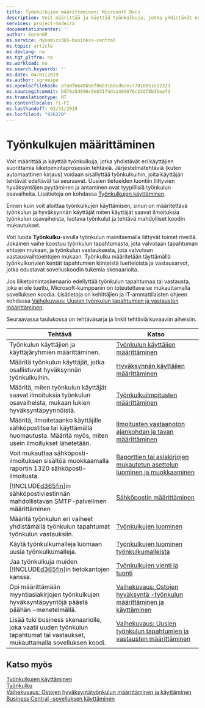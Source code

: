 ```yaml
---
title: Työnkulkujen määrittäminen| Microsoft Docs
description: Voit määrittää ja käyttää työnkulkuja, jotka yhdistävät eri käyttäjien suorittamista liiketoimintaprosessin tehtäviä. Järjestelmätehtäviä (kuten automaattinen kirjaus) voidaan sisällyttää työnkulkuihin, joita käyttäjän tehtävät edeltävät tai seuraavat. Uusien tietueiden luontiin liittyvien hyväksyntöjen pyytäminen ja antaminen ovat tyypillisiä työnkulun osavaiheita.
services: project-madeira
documentationcenter: ''
author: SorenGP
ms.service: dynamics365-business-central
ms.topic: article
ms.devlang: na
ms.tgt_pltfrm: na
ms.workload: na
ms.search.keywords: ''
ms.date: 04/01/2019
ms.author: sgroespe
ms.openlocfilehash: a7a0f6640b56f06b316dcd62ec77018051e12323
ms.sourcegitcommit: bd78a5d990c9e83174da1409076c22df8b35eafd
ms.translationtype: HT
ms.contentlocale: fi-FI
ms.lasthandoff: 03/31/2019
ms.locfileid: "926270"
---
```

# <a name="setting-up-workflows"></a>Työnkulkujen määrittäminen
Voit määrittää ja käyttää työnkulkuja, jotka yhdistävät eri käyttäjien suorittamia liiketoimintaprosessin tehtäviä. Järjestelmätehtäviä (kuten automaattinen kirjaus) voidaan sisällyttää työnkulkuihin, joita käyttäjän tehtävät edeltävät tai seuraavat. Uusien tietueiden luontiin liittyvien hyväksyntöjen pyytäminen ja antaminen ovat tyypillisiä työnkulun osavaiheita. Lisätietoja on kohdassa [Työnkulkujen käyttäminen](across-use-workflows.md).  

 Ennen kuin voit aloittaa työnkulkujen käyttämisen, sinun on määritettävä työnkulun ja hyväksynnän käyttäjät miten käyttäjät saavat ilmoituksia työnkulun osavaiheista, luotava työnkulut ja tehtävä mahdolliset koodin mukautukset.  

 Voit luoda **Työnkulku**-sivulla työnkulun mainitsemalla liittyvät toimet riveillä. Jokainen vaihe koostuu työnkulun tapahtumasta, jota valvotaan tapahtuman ehtojen mukaan, ja työnkulun vastauksesta, jota valvotaan vastausvaihtoehtojen mukaan. Työnkulku määritetään täyttämällä työnkulkurivien kentät tapahtumien kiinteistä luetteloista ja vastausarvot, jotka edustavat sovelluskoodin tukemia skenaarioita.  

 Jos liiketoimintaskenaario edellyttää työnkulun tapahtumaa tai vastausta, joka ei ole tuettu, Microsoft-kumppanin on toteutettava se mukauttamalla sovelluksen koodia. Lisätietoja on kehittäjien ja IT-ammattilaisten ohjeen kohdassa [Vaihekuvaus: Uusien työnkulun tapahtumien ja vastausten määrittäminen](/dynamics-nav/Walkthrough--Implementing-New-Workflow-Events-and-Responses).

 Seuraavassa taulukossa on tehtäväsarja ja linkit tehtäviä kuvaaviin aiheisiin.  

|**Tehtävä**|**Katso**|  
|------------|-------------|  
|Työnkulun käyttäjien ja käyttäjäryhmien määrittäminen.|[Työnkulun käyttäjien määrittäminen](across-how-to-set-up-workflow-users.md)|  
|Määritä työnkulun käyttäjät, jotka osallistuvat hyväksynnän työnkulkuihin.|[Hyväksynnän käyttäjien määrittäminen](across-how-to-set-up-approval-users.md)|  
|Määritä, miten työnkulun käyttäjät saavat ilmoituksia työnkulun osavaiheista, mukaan lukien hyväksyntäpyynnöistä.|[Työnkulkuilmoitusten määrittäminen](across-setting-up-workflow-notifications.md)|  
|Määritä, ilmoitetaanko käyttäjille sähköpostitse tai käyttämällä huomautusta. Määritä myös, miten usein ilmoitukset lähetetään.|[Ilmoitusten vastaanoton ajankohdan ja tavan määrittäminen](across-how-to-specify-when-and-how-to-receive-notifications.md)|  
|Voit mukauttaa sähköposti-ilmoituksen sisältöä muokkaamalla raportin 1320 sähköposti-ilmoitusta.|[Raporttien tai asiakirjojen mukautetun asettelun luominen ja muokkaaminen](ui-how-create-custom-report-layout.md)|  
|[!INCLUDE[d365fin](includes/d365fin_md.md)]in sähköpostiviestinnän mahdollistavan SMTP-palvelimen määrittäminen|[Sähköpostin määrittäminen](admin-how-setup-email.md)|
|Määritä työnkulun eri vaiheet yhdistämällä työnkulun tapahtumat työnkulun vastauksiin.|[Työnkulkujen luominen](across-how-to-create-workflows.md)|  
|Käytä työnkulkumalleja luomaan uusia työnkulkumalleja.|[Työnkulkujen luominen työnkulkumalleista](across-how-to-create-workflows-from-workflow-templates.md)|  
|Jaa työnkulkuja muiden [!INCLUDE[d365fin](includes/d365fin_md.md)]in tietokantojen kanssa.|[Työnkulkujen vienti ja tuonti](across-how-to-export-and-import-workflows.md)|  
|Opi määrittämään myyntiasiakirjojen työnkulkujen hyväksyntäpyyntöjä päästä päähän -menetelmällä.|[Vaihekuvaus: Ostojen hyväksyntä -työnkulun määrittäminen ja käyttäminen](walkthrough-setting-up-and-using-a-purchase-approval-workflow.md)|  
|Lisää tuki business skenaariolle, joka vaatii uuden työnkulun tapahtumat tai vastaukset, mukauttamalla sovelluksen koodi.|[Vaihekuvaus: Uusien työnkulun tapahtumien ja vastausten määrittäminen](/dynamics-nav/Walkthrough--Implementing-New-Workflow-Events-and-Responses)|  

## <a name="see-also"></a>Katso myös  
 [Työnkulkujen käyttäminen](across-use-workflows.md)   
 [Työnkulku](across-workflow.md)   
 [Vaihekuvaus: Ostojen hyväksyntätyönkulun määrittäminen ja käyttäminen](walkthrough-setting-up-and-using-a-purchase-approval-workflow.md)  
 [Business Central -sovelluksen käyttäminen](ui-work-product.md)
